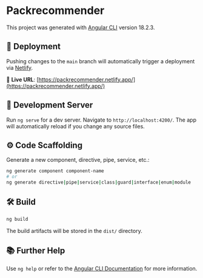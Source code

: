 # Packrecommender

This project was generated with [Angular CLI](https://github.com/angular/angular-cli) version 18.2.3.

## 🚀 Deployment

Pushing changes to the `main` branch will automatically trigger a deployment via [Netlify](https://www.netlify.com/).

🔗 **Live URL**: [https://packrecommender.netlify.app/](https://packrecommender.netlify.app/)

## 🧪 Development Server

Run `ng serve` for a dev server. Navigate to `http://localhost:4200/`. The app will automatically reload if you change any source files.

## ⚙️ Code Scaffolding

Generate a new component, directive, pipe, service, etc.:

```bash
ng generate component component-name
# or
ng generate directive|pipe|service|class|guard|interface|enum|module
```

## 🛠️ Build

```bash
ng build
```

The build artifacts will be stored in the `dist/` directory.

## 📚 Further Help

Use `ng help` or refer to the [Angular CLI Documentation](https://angular.dev/tools/cli) for more information.
